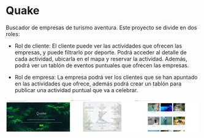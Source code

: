 # Quake

Buscador de empresas de turismo aventura. Este proyecto se divide en dos roles:

  - Rol de cliente: El cliente puede ver las actividades que ofrecen las empresas, y puede filtrarlo por deporte. Podrá acceder al detalle de cada actividad, ubicarla en el mapa y reservar la actividad. Además, podrá ver un tablón de eventos puntuales que ofrecen las empresas.
  
  - Rol de empresa: La empresa podrá ver los clientes que se han apuntado en las actividades que ofrece, además podrá crear un tablón para publicar una actividad puntual que va a celebrar.

![](https://raw.githubusercontent.com/saragb91/Quake/master/Quake.jpg)
